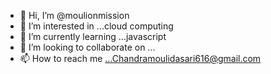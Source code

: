- 👋 Hi, I’m @moulionmission
- 👀 I’m interested in ...cloud computing
- 🌱 I’m currently learning ...javascript
- 💞️ I’m looking to collaborate on ...
- 📫 How to reach me ...Chandramoulidasari616@gmail.com


<!---
moulionmission/moulionmission is a ✨ special ✨ repository because its `README.md` (this file) appears on your GitHub profile.
You can click the Preview link to take a look at your changes.
--->
